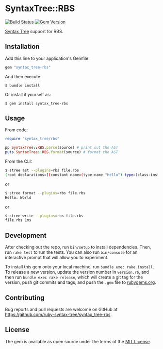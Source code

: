 # SyntaxTree::RBS

[![Build Status](https://github.com/ruby-syntax-tree/syntax_tree-rbs/actions/workflows/main.yml/badge.svg)](https://github.com/ruby-syntax-tree/syntax_tree-rbs/actions/workflows/main.yml)
[![Gem Version](https://img.shields.io/gem/v/syntax_tree-rbs.svg)](https://rubygems.org/gems/syntax_tree-rbs)

[Syntax Tree](https://github.com/ruby-syntax-tree/syntax_tree) support for RBS.

## Installation

Add this line to your application's Gemfile:

```ruby
gem "syntax_tree-rbs"
```

And then execute:

    $ bundle install

Or install it yourself as:

    $ gem install syntax_tree-rbs

## Usage

From code:

```ruby
require "syntax_tree/rbs"

pp SyntaxTree::RBS.parse(source) # print out the AST
puts SyntaxTree::RBS.format(source) # format the AST
```

From the CLI:

```sh
$ stree ast --plugins=rbs file.rbs
(root declarations=[(constant name=(type-name "Hello") type=(class-instance (type-name "World")))])
```

or

```sh
$ stree format --plugins=rbs file.rbs
Hello: World
```

or

```sh
$ stree write --plugins=rbs file.rbs
file.rbs 1ms
```

## Development

After checking out the repo, run `bin/setup` to install dependencies. Then, run `rake test` to run the tests. You can also run `bin/console` for an interactive prompt that will allow you to experiment.

To install this gem onto your local machine, run `bundle exec rake install`. To release a new version, update the version number in `version.rb`, and then run `bundle exec rake release`, which will create a git tag for the version, push git commits and tags, and push the `.gem` file to [rubygems.org](https://rubygems.org).

## Contributing

Bug reports and pull requests are welcome on GitHub at https://github.com/ruby-syntax-tree/syntax_tree-rbs.

## License

The gem is available as open source under the terms of the [MIT License](https://opensource.org/licenses/MIT).
